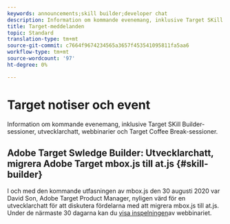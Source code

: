```yaml
---
keywords: announcements;skill builder;developer chat
description: Information om kommande evenemang, inklusive Target SKill Builder-sessioner, utvecklarchatt, webbinarier och Target Coffee Break-sessioner.
title: Target-meddelanden
topic: Standard
translation-type: tm+mt
source-git-commit: c7664f9674234565a3657f453541095811fa5aa6
workflow-type: tm+mt
source-wordcount: '97'
ht-degree: 0%

---
```



# Target notiser och event

Information om kommande evenemang, inklusive Target SKill Builder-sessioner, utvecklarchatt, webbinarier och Target Coffee Break-sessioner.

## Adobe Target Swledge Builder: Utvecklarchatt, migrera Adobe Target mbox.js till at.js {#skill-builder}

I och med den kommande utfasningen av mbox.js den 30 augusti 2020 var David Son, Adobe Target Product Manager, nyligen värd för en utvecklarchatt för att diskutera fördelarna med att migrera mbox.js till at.js. Under de närmaste 30 dagarna kan du [visa inspelningen](https://seminars.adobeconnect.com/ptdo6mfo6qn6/?proto=true)av webbinariet.